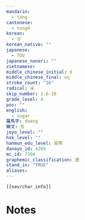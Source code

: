 ```yaml
---
mandarin:
  - táng
cantonese:
  - tong4
korean:
  - 당
korean_native: ""
japanese:
  - TOU
japanese_nanori: ""
vietnamese:
middle_chinese_initial: d
middle_chinese_final: ɑŋ
stroke_count: "16"
radical: 米
skip_number: 1-6-10
grade_level: 4
pos: ""
english:
  - sugar
羅馬字: dwang
韓文: 돵
joyo_level: ""
hsk_level: ""
hanmun_edu_level: 高等
danayo_id: 4205
mc_id: 7394
graphemic_classification: 唐
stand_in: "TRUE"
aliases:
---
```

```meta-bind-embed
[[nav/char_info]]
```

# Notes
